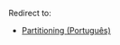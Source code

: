 Redirect to:

*   [Partitioning (Português)](/index.php/Partitioning_(Portugu%C3%AAs) "Partitioning (Português)")